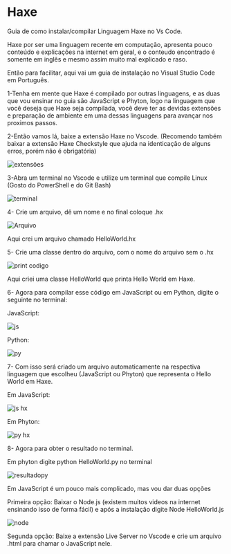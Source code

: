# Haxe
Guia de como instalar/compilar Linguagem Haxe no Vs Code.

Haxe por ser uma linguagem recente em computação, apresenta pouco conteúdo e explicações na internet em geral, e o conteudo encontrado é somente em inglês e mesmo assim muito mal 
explicado e raso.

Então para facilitar, aqui vai um guia de instalação no Visual Studio Code em Português.

1-Tenha em mente que Haxe é compilado por outras linguagens, e as duas que vou ensinar no guia são JavaScript e Phyton, logo na linguagem que você deseja que Haxe seja compilada, 
você deve ter as devidas extensões e preparação de ambiente em uma dessas linguagens para avançar nos proximos passos.

2-Então vamos lá, baixe a extensão Haxe no Vscode. (Recomendo também baixar a extensão Haxe Checkstyle que ajuda na identicação de alguns erros, porém não é obrigatória)

![extensões](https://user-images.githubusercontent.com/82849005/162436184-2b99518d-7c25-4c18-9a44-9374c7b03e4f.png)

3-Abra um terminal no Vscode e utilize um terminal que compile Linux (Gosto do PowerShell e do Git Bash)

![terminal](https://user-images.githubusercontent.com/82849005/162436732-a0b3f392-65a1-4035-b2d1-4cc6417a4390.png)


4- Crie um arquivo, dê um nome e no final coloque .hx

![Arquivo](https://user-images.githubusercontent.com/82849005/162437693-ea73551b-3154-433b-a0f9-053317eab9d6.png)

Aqui crei um arquivo chamado HelloWorld.hx

5- Crie uma classe dentro do arquivo, com o nome do arquivo sem o .hx

![print codigo](https://user-images.githubusercontent.com/82849005/162438713-97f519a7-9cba-4738-8c4a-8c3e8420fde5.png)

Aqui criei uma classe HelloWorld que printa Hello World em Haxe.

6- Agora para compilar esse código em JavaScript ou em Python, digite o seguinte no terminal: 

JavaScript: 

![js](https://user-images.githubusercontent.com/82849005/162439417-d07f228f-7390-4ba0-994d-7cae94e31f5c.png)


Python: 

![py](https://user-images.githubusercontent.com/82849005/162439430-9618bf3e-cde9-4d81-ac61-95feec8c362b.png)

7- Com isso será criado um arquivo automaticamente na respectiva linguagem que escolheu (JavaScript ou Phyton) que representa o Hello World em Haxe.

Em JavaScript: 

![js hx](https://user-images.githubusercontent.com/82849005/162440539-9b941499-1549-4199-9130-b9da339e3e4e.png)

Em Phyton:

![py hx](https://user-images.githubusercontent.com/82849005/162440553-de77d5f3-18bd-4c15-9921-3b5a68652061.png)


8- Agora para obter o resultado no terminal.

Em phyton digite python HelloWorld.py no terminal

![resultadopy](https://user-images.githubusercontent.com/82849005/162442025-e8d31a94-ddfa-4712-959c-5962a4a2341b.png)

Em JavaScript é um pouco mais complicado, mas vou dar duas opções

 Primeira opção: Baixar o Node.js (existem muitos videos na internet ensinando isso de forma fácil) e após a instalação digite Node HelloWorld.js
 
 ![node](https://user-images.githubusercontent.com/82849005/162443650-0943d2a3-78aa-49e5-afc6-675ec3eaf183.png)

Segunda opção: Baixe a extensão Live Server no Vscode e crie um arquivo .html para chamar o JavaScript nele.
 
 

